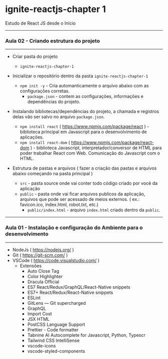 # ignite-reactjs-chapter 1

Estudo de React JS desde o Início

---

### Aula 02 - Criando estrutura do projeto

---

- Criar pasta do projeto

  - `ignite-reactjs-chapter-1`

- Inicializar o repositório dentro da pasta `ignite-reactjs-chapter-1`

  - `npm init -y` - Cria automanticamente o arquivo abaixo com as configurações corretas.
    - `package.json` - contem as configurações, informações e dependências do projeto.

- Instalando bibliotecas/dependências do projeto, a chamada e registros delas vão ser salvo no arquivo `package.json`.

  - `npm install react` ( https://www.npmjs.com/package/react ) - biblioteca principal em Javascript para o desenvolvimento de aplicações.
  - `npm install react-dom` ( https://www.npmjs.com/package/react-dom ) - biblioteca Javascript, interpretador/conversor de HTML para poder trabalhar React com Web. Comunicação do Javascript com o HTML.

- Estrutura de pastas e arquivos ( fazer a criação das pastas e arquivos abaixo começando na pasta principal )
  - `src` - pasta source onde vai conter todo código criado por você da aplicação
  - `public` - pasta onde vai ficar arquivos publicos da aplicação, arquivos que pode ser acessado de meios externos. ( ex.: favicon.ico, index.html, robot.txt, etc.)
    - `public/index.html` - arquivo `index.html` criado dentro da `public`.

---

### Aula 01 - Instalação e configuração do Ambiente para o desenvolvimento

---

- NodeJs ( https://nodejs.org/ )
- Git ( https://git-scm.com/ )
- VSCode ( https://code.visualstudio.com/ )
  - Extensões
    - Auto Close Tag
    - Color Highlighter
    - Dracula Official
    - ES7 React/Redux/GraphQL/React-Native snippets
    - ES7+ React/Redux/React-Native snippets
    - ESLint
    - GitLens — Git supercharged
    - GraphQL
    - Import Cost
    - JSX HTML <tags/>
    - PostCSS Language Support
    - Prettier - Code formatter
    - Tabnine AI Autocomplete for Javascript, Python, Typescr
    - Tailwind CSS IntelliSense
    - vscode-icons
    - vscode-styled-components
